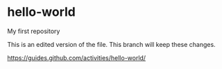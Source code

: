 # hello-world
My first repository

This is an edited version of the file.
This branch will keep these changes.


https://guides.github.com/activities/hello-world/
